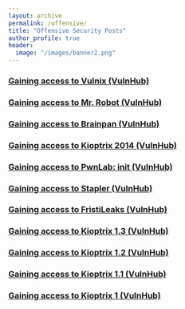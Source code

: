 ```yaml
---
layout: archive
permalink: /offensive/
title: "Offensive Security Posts"
author_profile: true
header:
  image: "/images/banner2.png"
---
```





### [Gaining access to Vulnix (VulnHub)](https://holstrater.github.io/vulnix/)

### [Gaining access to Mr. Robot (VulnHub)](https://holstrater.github.io/mrrobot/)

### [Gaining access to Brainpan (VulnHub)](https://holstrater.github.io/brainpan/)

### [Gaining access to Kioptrix 2014 (VulnHub)](https://holstrater.github.io/kioptrix2014/)

### [Gaining access to PwnLab: init (VulnHub)](https://holstrater.github.io/pwnlab_init/)

### [Gaining access to Stapler (VulnHub)](https://holstrater.github.io/stapler/)

### [Gaining access to FristiLeaks (VulnHub)](https://holstrater.github.io/fristileaks/)

### [Gaining access to Kioptrix 1.3 (VulnHub)](https://holstrater.github.io/kioptrix13/)

### [Gaining access to Kioptrix 1.2 (VulnHub)](https://holstrater.github.io/kioptrix12/)

### [Gaining access to Kioptrix 1.1 (VulnHub)](https://holstrater.github.io/kioptrix11/)

### [Gaining access to Kioptrix 1 (VulnHub)](https://holstrater.github.io/kioptrix1/)

